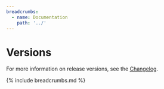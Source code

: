 ```yaml
---
breadcrumbs:
  - name: Documentation
    path: '../'
---
```


# Versions

For more information on release versions, see the [Changelog](https://github.com/sleepingkingstudios/rspec-sleeping_king_studios/blob/main/CHANGELOG.md).

<!-- - [Version 2.8]({{site.baseurl}}/versions/2.8) -->

{% include breadcrumbs.md %}
